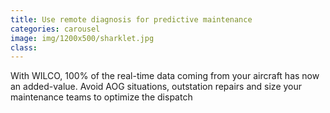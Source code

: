 ```yaml
---
title: Use remote diagnosis for predictive maintenance
categories: carousel
image: img/1200x500/sharklet.jpg
class: 
---
```

With WILCO, 100% of the real-time data coming from your aircraft has now an added-value. Avoid AOG situations, outstation repairs and size your maintenance teams to optimize the dispatch